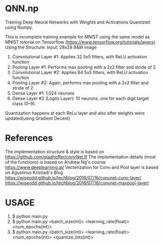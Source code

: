 # QNN.np
Training Deep Neural Networks with Weights and Activations Quantized using Numpy.

This is incomplete training example for MNIST using the same model as MNIST totorial on Tensorflow (https://www.tensorflow.org/tutorials/layers). 
Using the Structure:
Input: 28x28 B&W image
1. Convolutional Layer #1: Applies 32 5x5 filters, with ReLU activation function
2. Pooling Layer #1: Performs max pooling with a 2x2 filter and stride of 2
3. Convolutional Layer #2: Applies 64 5x5 filters, with ReLU activation function
4. Pooling Layer #2: Again, performs max pooling with a 2x2 filter and stride of 2
5. Dense Layer #1: 1,024 neurons
6. Dense Layer #2 (Logits Layer): 10 neurons, one for each digit target class (0–9).

Quantization happens at each ReLu layer and also after weights were updated(using Gradient Decent)

# References
The implementation structure & style is based on https://github.com/eladhoffer/convNet.tf
The implementation details (most of the functions) is based on Andrew Ng's course https://www.deeplearning.ai/
Vecterization for Conv and Pool layer is based on Agustinus Kristiadi's Blog https://wiseodd.github.io/techblog/2016/07/16/convnet-conv-layer/ https://wiseodd.github.io/techblog/2016/07/18/convnet-maxpool-layer/

# USAGE
1. $ python main.py
2. $ python main.py <batch_size(int)> <learning_rate(float)> <num_epochs(int)>
3. $ python main.py <batch_size(int)> <learning_rate(float)> <num_epochs(int)> <quantize_bits(int)>
